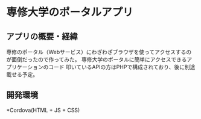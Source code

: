 # 専修大学のポータルアプリ
## アプリの概要・経緯
専修のポータル（Webサービス）にわざわざブラウザを使ってアクセスするのが面倒だったので作ってみた。
専修大学のポータルに簡単にアクセスできるアプリケーションのコード
叩いているAPIの方はPHPで構成されており、後に別途載せる予定。
## 開発環境
*Cordova(HTML + JS + CSS)
